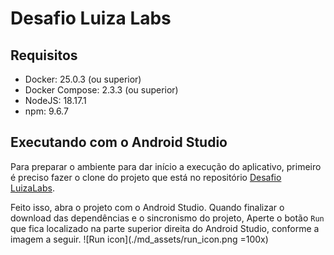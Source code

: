 # Desafio Luiza Labs

## Requisitos

- Docker: 25.0.3 (ou superior)
- Docker Compose: 2.3.3 (ou superior)
- NodeJS: 18.17.1
- npm: 9.6.7

## Executando com o Android Studio

Para preparar o ambiente para dar início a execução do aplicativo, primeiro é preciso fazer o clone
do projeto que está no repositório [Desafio LuizaLabs](https://github.com/roqlsilva/luiza-labs.git).

Feito isso, abra o projeto com o Android Studio. Quando finalizar o download das dependências e o sincronismo
do projeto, Aperte o botão `Run` que fica localizado na parte superior direita do Android Studio, conforme a imagem a seguir.
![Run icon](./md_assets/run_icon.png =100x)
